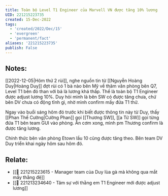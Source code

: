```yaml
---
title: Toàn bộ Level T1 Engineer của Marvell VN được tăng 10% lương
UID: 221215223735
created: 15-Dec-2022
tags:
  - 'created/2022/Dec/15'
  - 'evergreen'
  - 'permanent/fact'
aliases: '221215223735'
publish: False
---
```

## Notes:
[[2022-12-05|Hôm thứ 2 rùi]], nghe nguồn tin từ [[Nguyễn Hoàng Duy|Hoàng Duy]] đợt rùi có 1 bà nào bên Mỹ về thăm văn phòng bên Q7,  Level T1 bên đó than với bả là lương khá thấp. Thế là toàn bộ T1 Engineer được adjust lương 10%. Duy hỏi mình là bên SW có được tăng chưa, chứ bên DV chưa có động tĩnh gì, nhờ mình confirm mấy đứa T1 thử.

Ngay vào buổi sáng hôm đó trước khi biết được thông tin này từ Duy, thấy [[Phan Thế Cường|Cường Phan]] gọi [[Thương SW]], [[a Tử SW]] gọi từng đứa T1 bên team GUI vào phòng.  Ăn cơm xong, mình pm Thương confirm là được tăng lương. 

Chính thức bên văn phòng Etown lầu 10 cũng được tăng theo. Bên team DV Duy triển khai ngày hôm sau hôm đó.

## Relate:
- [[🙂 221215223615 - Manager team của Duy lùa gà mà không qua mắt mấy thằng đệ]]
- [[🙂 221213234640 - Tâm sự với thằng em T1 Engineer mới được adjust lương]]
